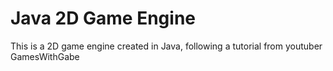 # Java 2D Game Engine
This is a 2D game engine created in Java, following a tutorial from youtuber GamesWithGabe
